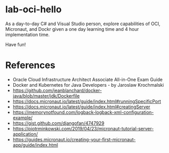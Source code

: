 # lab-oci-hello

As a day-to-day C# and Visual Studio person, explore capabilities of OCI, Micronaut, and Dockr given a one day learning time and 4 hour implementation time.

Have fun!

# References

* Oracle Cloud Infrastructure Architect Associate All-in-One Exam Guide
* Docker and Kubernetes for Java Developers - by Jaroslaw Krochmalski
* <https://github.com/jeanblanchard/docker-java/blob/master/jdk/Dockerfile>
* <https://docs.micronaut.io/latest/guide/index.html#runningSpecificPort>
* <https://docs.micronaut.io/latest/guide/index.html#creatingServer>
* <https://memorynotfound.com/logback-logback-xml-configuration-example/>
* <https://gist.github.com/djangofan/4747929>
* <https://piotrminkowski.com/2019/04/23/micronaut-tutorial-server-application/>
* <https://guides.micronaut.io/creating-your-first-micronaut-app/guide/index.html>
